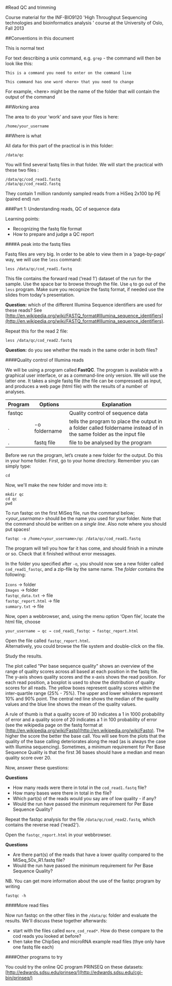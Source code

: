#Read QC and trimming

Course material for the INF-BIO9120 'High Throughput Sequencing technologies and bioinformatics analysis ' course at the University of Oslo, Fall 2013

##Conventions in this document

This is normal text

For text describing a unix command, e.g. `grep` - the command will then be look like this: 

```
This is a command you need to enter on the command line
```

```
This command has one word <here> that you need to change
```

For example, \<here> might be the name of the folder that will contain the output of the command

##Working area

The area to do your ‘work’ and save your files is here:

```
/home/your_username
```

##Where is what

All data for this part of the practical is in this folder:

`/data/qc`

You will find several fastq files in that folder. We will start the practical with these two files :

```
/data/qc/cod_read1.fastq  
/data/qc/cod_read2.fastq
```

They contain 1 million randomly sampled reads from a HiSeq 2x100 bp PE (paired end) run

###Part 1: Understanding reads, QC of sequence data

Learning points:

* Recognizing the fastq file format
* How to prepare and judge a QC report

####A peak into the fastq files

Fastq files are very big. In order to be able to view them in a ‘page-by-page’ way, we will use the `less` command:

```
less /data/qc/cod_read1.fastq
```

This file contains the forward read (‘read 1’)  dataset of the run for the sample. Use the space bar to browse through the file. Use `q` to go out of the `less` program. Make sure you recognize the fastq format, if needed use the slides from today's presentation. 

**Question:** which of the different Illumina Sequence identifiers are used for these reads? See [http://en.wikipedia.org/wiki/FASTQ_format#Illumina_sequence_identifiers](http://en.wikipedia.org/wiki/FASTQ_format#Illumina_sequence_identifiers).

Repeat this for the read 2 file:

```
less /data/qc/cod_read2.fastq
```

**Question:** do you see whether the reads in the same order in both files?

####Quality control of Illumina reads

We will be using a program called **FastQC**. The program is available with a graphical user interface, or as a command-line only version. We will use the latter one. It takes a single fastq file (the file can be compressed) as input, and produces a web page (html file) with the results of a number of analyses.

Program|Options|Explanation
-------|-------|-----------
fastqc ||Quality control of sequence data
.|-o foldername|tells the program to place the output in a folder called foldername instead of in the same folder as the input file
.|fastq file|file to be analysed by the program


Before we run the program, let’s create a new folder for the output. Do this in your home folder. First, go to your home directory. Remember you can simply type:

```
cd
```
Now, we'll make the new folder and move into it:

```
mkdir qc
cd qc
pwd
```

To run fastqc on the first MiSeq file, run the command below; *<your_username>* should be the name you used for your folder. Note that the command should be written on a *single line*. Also note where you should put spaces!

```
fastqc -o /home/<your_username>/qc /data/qc/cod_read1.fastq
```

The program will tell you how far it has come, and should finish in a minute or so. Check that it finished without error messages.

In the folder you specified after `-o`, you should now see a new folder called `cod_read1_fastqc`, and a zip-file by the same name. The *folder* contains the following:

`Icons` → folder  
`Images` → folder  
`fastqc_data.txt` → file  
`fastqc_report.html` → file  
`summary.txt` → file

Now, open a webbrowser, and, using the menu option ‘Open file’, locate the html file, choose 

`your_username → qc → cod_read1_fastqc → fastqc_report.html`

Open the file called `fastqc_report.html`.   
Alternatively, you could browse the file system and double-click on the file.

Study the results.

The plot called "Per base sequence quality" shows an overview of the range of quality scores across all based at each position in the fastq file. The y-axis shows quality scores and the x-axis shows the read position. For each read position, a boxplot is used to show the distribution of quality scores for all reads. The yellow boxes represent quality scores within the inter-quartile range (25% - 75%). The upper and lower whiskers represent 10% and 90% point. The central red line shows the median of the quality values and the blue line shows the mean of the quality values.

A rule of thumb is that a quality score of 30 indicates a 1 in 1000 probability of error and a quality score of 20 indicates a 1 in 100 probability of error (see the wikipedia page on the fastq format at [http://en.wikipedia.org/wiki/Fastq](http://en.wikipedia.org/wiki/Fastq). The higher the score the better the base call. You will see from the plots that the quality of the base calling deteriorates along the read (as is always the case with Illumina sequencing). Sometimes, a minimum requirement for Per Base Sequence Quality is that the first 36 bases should have a median and mean quality score over 20.

Now, answer these questions:

**Questions**

* How many reads were there in total in the `cod_read1.fastq` file?
* How many bases were there in total in the file?
* Which part(s) of the reads would you say are of low quality - if any?
* Would the run have passed the minimum requirement for Per Base Sequence Quality?


Repeat the fastqc analysis for the file `/data/qc/cod_read2.fastq`, which contains the reverse read ('read2').

Open the `fastqc_report.html` in your webbrowser.

**Questions**

* Are there part(s) of the reads that have a lower quality compared to the MiSeq_50x_R1.fastq file?
* Would the run have passed the minimum requirement for Per Base Sequence Quality?


NB. You can get more information about the use of the fastqc program by writing

```
fastqc -h
```

####More read files

Now run fastqc on the other files in the `/data/qc` folder and evaluate the results. We'll discuss these together afterwards:

* start with the files called `more_cod_read*`. How do these compare to the cod reads you looked at before?
* then take the ChipSeq and microRNA example read files (thye only have one fastq file each)

####Other programs to try

You could try the online QC program PRINSEQ on these datasets: [http://edwards.sdsu.edu/prinseq/](http://edwards.sdsu.edu/cgi-bin/prinseq/) 